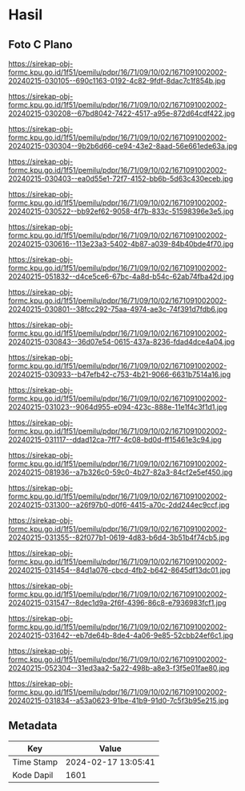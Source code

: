 # Hasil

## Foto C Plano

https://sirekap-obj-formc.kpu.go.id/1f51/pemilu/pdpr/16/71/09/10/02/1671091002002-20240215-030105--690c1163-0192-4c82-9fdf-8dac7c1f854b.jpg

https://sirekap-obj-formc.kpu.go.id/1f51/pemilu/pdpr/16/71/09/10/02/1671091002002-20240215-030208--67bd8042-7422-4517-a95e-872d64cdf422.jpg

https://sirekap-obj-formc.kpu.go.id/1f51/pemilu/pdpr/16/71/09/10/02/1671091002002-20240215-030304--9b2b6d66-ce94-43e2-8aad-56e661ede63a.jpg

https://sirekap-obj-formc.kpu.go.id/1f51/pemilu/pdpr/16/71/09/10/02/1671091002002-20240215-030403--ea0d55e1-72f7-4152-bb6b-5d63c430eceb.jpg

https://sirekap-obj-formc.kpu.go.id/1f51/pemilu/pdpr/16/71/09/10/02/1671091002002-20240215-030522--bb92ef62-9058-4f7b-833c-51598396e3e5.jpg

https://sirekap-obj-formc.kpu.go.id/1f51/pemilu/pdpr/16/71/09/10/02/1671091002002-20240215-030616--113e23a3-5402-4b87-a039-84b40bde4f70.jpg

https://sirekap-obj-formc.kpu.go.id/1f51/pemilu/pdpr/16/71/09/10/02/1671091002002-20240215-051832--d4ce5ce6-67bc-4a8d-b54c-62ab74fba42d.jpg

https://sirekap-obj-formc.kpu.go.id/1f51/pemilu/pdpr/16/71/09/10/02/1671091002002-20240215-030801--38fcc292-75aa-4974-ae3c-74f391d7fdb6.jpg

https://sirekap-obj-formc.kpu.go.id/1f51/pemilu/pdpr/16/71/09/10/02/1671091002002-20240215-030843--36d07e54-0615-437a-8236-fdad4dce4a04.jpg

https://sirekap-obj-formc.kpu.go.id/1f51/pemilu/pdpr/16/71/09/10/02/1671091002002-20240215-030933--b47efb42-c753-4b21-9066-6631b7514a16.jpg

https://sirekap-obj-formc.kpu.go.id/1f51/pemilu/pdpr/16/71/09/10/02/1671091002002-20240215-031023--9064d955-e094-423c-888e-11e1f4c3f1d1.jpg

https://sirekap-obj-formc.kpu.go.id/1f51/pemilu/pdpr/16/71/09/10/02/1671091002002-20240215-031117--ddad12ca-7ff7-4c08-bd0d-ff15461e3c94.jpg

https://sirekap-obj-formc.kpu.go.id/1f51/pemilu/pdpr/16/71/09/10/02/1671091002002-20240215-081936--a7b326c0-59c0-4b27-82a3-84cf2e5ef450.jpg

https://sirekap-obj-formc.kpu.go.id/1f51/pemilu/pdpr/16/71/09/10/02/1671091002002-20240215-031300--a26f97b0-d0f6-4415-a70c-2dd244ec9ccf.jpg

https://sirekap-obj-formc.kpu.go.id/1f51/pemilu/pdpr/16/71/09/10/02/1671091002002-20240215-031355--82f077b1-0619-4d83-b6d4-3b51b4f74cb5.jpg

https://sirekap-obj-formc.kpu.go.id/1f51/pemilu/pdpr/16/71/09/10/02/1671091002002-20240215-031454--84d1a076-cbcd-4fb2-b642-8645df13dc01.jpg

https://sirekap-obj-formc.kpu.go.id/1f51/pemilu/pdpr/16/71/09/10/02/1671091002002-20240215-031547--8dec1d9a-2f6f-4396-86c8-e7936983fcf1.jpg

https://sirekap-obj-formc.kpu.go.id/1f51/pemilu/pdpr/16/71/09/10/02/1671091002002-20240215-031642--eb7de64b-8de4-4a06-9e85-52cbb24ef6c1.jpg

https://sirekap-obj-formc.kpu.go.id/1f51/pemilu/pdpr/16/71/09/10/02/1671091002002-20240215-052304--31ed3aa2-5a22-498b-a8e3-f3f5e01fae80.jpg

https://sirekap-obj-formc.kpu.go.id/1f51/pemilu/pdpr/16/71/09/10/02/1671091002002-20240215-031834--a53a0623-91be-41b9-91d0-7c5f3b95e215.jpg


## Metadata

| Key        | Value               |
| ---------- | ------------------- |
| Time Stamp | 2024-02-17 13:05:41 |
| Kode Dapil | 1601                |



